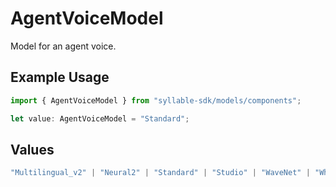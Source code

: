 # AgentVoiceModel

Model for an agent voice.

## Example Usage

```typescript
import { AgentVoiceModel } from "syllable-sdk/models/components";

let value: AgentVoiceModel = "Standard";
```

## Values

```typescript
"Multilingual_v2" | "Neural2" | "Standard" | "Studio" | "WaveNet" | "Whisper"
```